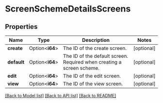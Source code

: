 # ScreenSchemeDetailsScreens

## Properties

Name | Type | Description | Notes
------------ | ------------- | ------------- | -------------
**create** | Option<**i64**> | The ID of the create screen. | [optional]
**default** | Option<**i64**> | The ID of the default screen. Required when creating a screen scheme. | [optional]
**edit** | Option<**i64**> | The ID of the edit screen. | [optional]
**view** | Option<**i64**> | The ID of the view screen. | [optional]

[[Back to Model list]](../README.md#documentation-for-models) [[Back to API list]](../README.md#documentation-for-api-endpoints) [[Back to README]](../README.md)



